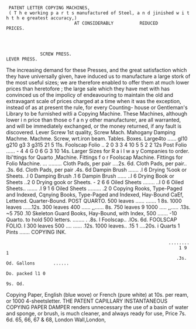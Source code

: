      PATENT LETTER COPYING MACHINES,
     ( T h e working p a r t s manufactured of Steel, a n d jinished w i t h t h e greatest accuracy,)
                              AT CONSIDERABLY          REDUCED       PRICES.




                 SCREW PRESS.                                             LEVER PRESS.
   The increasing demand for these Presses, and the great satisfaction which they have universally
given, have induced us to manufacture a large stork of the most useful sizes; we are therefore
enabled to offer them at much lower prices than heretofore ; the large sale which they have met with
has convinced us of the impolicy of endeavouring to maintain the old and extravagant scale of prices
charged at a time when it was the exception, instead of as at present the rule, for every Counting-
house or Gentleman's Library to be furnished witli a Copying Machine. These Machines, although
lower i n price than those o f a n y other manufacturer, are all warranted, and will be immediately
exchanged, or the money returned, if any fault is discovered.
                          Lever           Screw     1st quality, Screw Mach.    Mahogany    Damping
                         Machme.        Machme.       Screw,     wrt.iron beam.  Tables.     Boxes.
Large4to     ......
                  gl10       g210             g3 3        g315        21 5                           11s.
Foolscap Folio     ..
                   2 0         3 3               4 10       5 5        2 2                           12s
Post Folio ......   -          4 4               G 0        6 G        3 10                          14s.
                   Larger Sizes for R a i l w a y Companies to order.
 Ibi'ttings for Quarto ,Machine.   Fittings f o r Foolscap Machine.     Fittings for Folio Machine.
                                                                                               ...
                                                      .........
Cloth Pads, per pair ....2s. 6d. Cloth Pads, per pair.. .3s. 6d. Cloth Pads, per pair           .4s. 6d
Dampin Brush     .......  .l 6
Drying %ook or Sheets. .l 0
                                   Damping Brush              .1 6    Dampin Brush         ......
                                                                                               ..l 6
                                   Drying Book or Sheets ..2      0   Drying gook or Sheets. - 2 6
6 Oiled Sheets ........  ..I 0     6 Oiled Sheets..   ....... .l 9 1 6 Oiled Sheets      .........
                                                                                                 .2 0
   Copying Rooks, Type-Paged and Indexed,                Cqnying Books, Type-Paged and Indexed,
             Hay-Bound CaEf, Lettered.                                Quarter-Bound.
                   POST QUARTO.                          500 leaves  ......
                                                                  .......            1
                                                                           8s. 1000 leaves     ......12s.
  300 leaves
  400
            ......
         ,,......
                      8s. 750 leaves
                      9    1000
                                      .....
                                   ,,.....
                                            .13s.
                                            ~5
                                                         750             .10
                                                       Skeleton Guard Books, Hay-Bound, with Index,
  500    .......    -10
                                                         Quarto.
                                                                    to hold 500 letters.
                                                                    ........                   .
                                                                          .8s. I Foolscap.. .lOs. 6d.
                  FOOLSCAP FOLIO.                   I
  300 leaves
  500
             ....
         ......
                    .12s. 1000 leaves..
                    .15  1               ....20s. i Quarts
                                                    1 Pints
                                                                  .......
                                                                       COPYING INK.

                                                                  ........
                                                                      1 9        1
                                                                     .3s. Od. Gallons       ......
                                                                                  Do. packed l1 0
                                                                                                  9s. Od.

Copying Paper, English (blue wove) or French (pure white) at 10s. per ream, or 1000 4-sheetsletter.
THE PATENT CAPILLARY INSTANTANEOUS COPYING
  PAPER DAMPER renders unnecessary the
  use of a basin of water and sponge, or brush,
  is much cleaner, and always ready for use,
  Price 7s. 6d.
                    65, 66, 67 & 68, London Wall,London,
